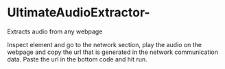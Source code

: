# UltimateAudioExtractor-
Extracts audio from any webpage


Inspect element and go to the network section, play the audio on the webpage and copy the url that is generated in the network communication data. 
Paste the url in the bottom code and hit run. 
